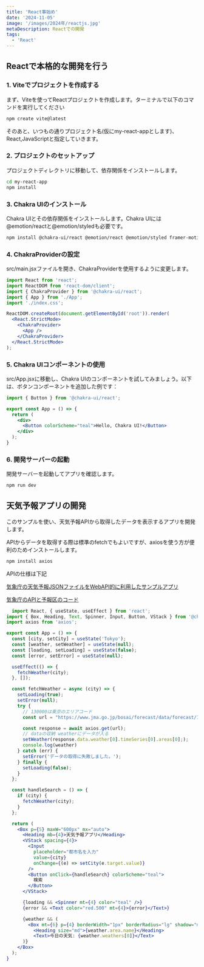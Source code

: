```yaml
---
title: 'React事始め'
date: '2024-11-05'
image: '/images/2024年/reactjs.jpg'
metaDescription: Reactでの開発
tags:
  - 'React'
---
```

## Reactで本格的な開発を行う

### 1. Viteでプロジェクトを作成する
まず、Viteを使ってReactプロジェクトを作成します。ターミナルで以下のコマンドを実行してください
```bash
npm create vite@latest
```

そのあと、いつもの通りプロジェクト名(仮にmy-react-appとします)、React,JavaScriptと指定していきます。

### 2. プロジェクトのセットアップ

プロジェクトディレクトリに移動して、依存関係をインストールします。
```bash
cd my-react-app
npm install
```

### 3. Chakra UIのインストール

Chakra UIとその依存関係をインストールします。Chakra UIには@emotion/reactと@emotion/styledも必要です。

```bash
npm install @chakra-ui/react @emotion/react @emotion/styled framer-motion
```

### 4. ChakraProviderの設定

src/main.jsxファイルを開き、ChakraProviderを使用するように変更します。

```jsx
import React from 'react';
import ReactDOM from 'react-dom/client';
import { ChakraProvider } from '@chakra-ui/react';
import { App } from './App';
import './index.css';

ReactDOM.createRoot(document.getElementById('root')).render(
  <React.StrictMode>
    <ChakraProvider>
      <App />
    </ChakraProvider>
  </React.StrictMode>
);

```

### 5. Chakra UIコンポーネントの使用

src/App.jsxに移動し、Chakra UIのコンポーネントを試してみましょう。以下は、ボタンコンポーネントを追加した例です：

```jsx
import { Button } from '@chakra-ui/react';

export const App = () => {
  return (
    <div>
      <Button colorScheme="teal">Hello, Chakra UI!</Button>
    </div>
  );
}

```
### 6. 開発サーバーの起動
開発サーバーを起動してアプリを確認します。
```bash
npm run dev
```


## 天気予報アプリの開発

このサンプルを使い、天気予報APIから取得したデータを表示するアプリを開発します。

APIからデータを取得する際は標準のfetchでもよいですが、axiosを使う方が便利のためインストールします。

```bash
npm install axios
```
APIの仕様は下記

[気象庁の天気予報JSONファイルをWebAPI的に利用したサンプルアプリ](https://anko.education/apps/weather_api)

[気象庁のAPIと予報区のコード](https://anko.education/webapi/jma)

```jsx
  import React, { useState, useEffect } from 'react';
import { Box, Heading, Text, Spinner, Input, Button, VStack } from '@chakra-ui/react';
import axios from 'axios';

export const App = () => {
  const [city, setCity] = useState('Tokyo');
  const [weather, setWeather] = useState(null);
  const [loading, setLoading] = useState(false);
  const [error, setError] = useState(null);

  useEffect(() => {
    fetchWeather(city);
  }, []);

  const fetchWeather = async (city) => {
    setLoading(true);
    setError(null);
    try {
      // 130000は東京のエリアコード
      const url = "https://www.jma.go.jp/bosai/forecast/data/forecast/130000.json"

      const response = await axios.get(url);
      // dataの収納 weatherにデータが入る
      setWeather(response.data.weather[0].timeSeries[0].areas[0];);
      console.log(weather)
    } catch (err) {
      setError('データの取得に失敗しました。');
    } finally {
      setLoading(false);
    }
  };

  const handleSearch = () => {
    if (city) {
      fetchWeather(city);
    }
  };

  return (
    <Box p={5} maxW="600px" mx="auto">
      <Heading mb={4}>天気予報アプリ</Heading>
      <VStack spacing={4}>
        <Input
          placeholder="都市名を入力"
          value={city}
          onChange={(e) => setCity(e.target.value)}
        />
        <Button onClick={handleSearch} colorScheme="teal">
          検索
        </Button>
      </VStack>

      {loading && <Spinner mt={4} color="teal" />}
      {error && <Text color="red.500" mt={4}>{error}</Text>}

      {weather && (
        <Box mt={6} p={4} borderWidth="1px" borderRadius="lg" shadow="md">
          <Heading size="md">{weather.area.name}</Heading>
          <Text>今日の天気: {weather.weathers[0]}</Text>
      )}
    </Box>
  );
}

```

